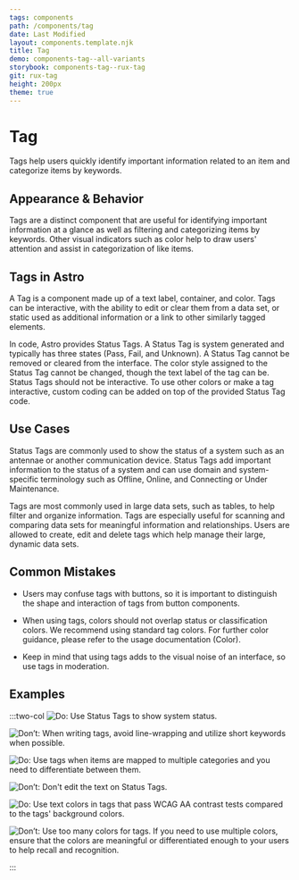 ```yaml
---
tags: components
path: /components/tag
date: Last Modified
layout: components.template.njk
title: Tag
demo: components-tag--all-variants
storybook: components-tag--rux-tag
git: rux-tag
height: 200px
theme: true
---
```


# Tag

Tags help users quickly identify important information related to an item and categorize items by keywords.

## Appearance & Behavior

Tags are a distinct component that are useful for identifying important information at a glance as well as filtering and categorizing items by keywords. Other visual indicators such as color help to draw users' attention and assist in categorization of like items.

## Tags in Astro

A Tag is a component made up of a text label, container, and color. Tags can be interactive, with the ability to edit or clear them from a data set, or static used as additional information or a link to other similarly tagged elements.

In code, Astro provides Status Tags. A Status Tag is system generated and typically has three states (Pass, Fail, and Unknown). A Status Tag cannot be removed or cleared from the interface. The color style assigned to the Status Tag cannot be changed, though the text label of the tag can be. Status Tags should not be interactive. To use other colors or make a tag interactive, custom coding can be added on top of the provided Status Tag code.

## Use Cases

Status Tags are commonly used to show the status of a system such as an antennae or another communication device. Status Tags add important information to the status of a system and can use domain and system-specific terminology such as Offline, Online, and Connecting or Under Maintenance.

Tags are most commonly used in large data sets, such as tables, to help filter and organize information. Tags are especially useful for scanning and comparing data sets for meaningful information and relationships. Users are allowed to create, edit and delete tags which help manage their large, dynamic data sets.

## Common Mistakes

- Users may confuse tags with buttons, so it is important to distinguish the shape and interaction of tags from button components.

- When using tags, colors should not overlap status or classification colors. We recommend using standard tag colors. For further color guidance, please refer to the usage documentation (Color).

- Keep in mind that using tags adds to the visual noise of an interface, so use tags in moderation.

## Examples

:::two-col
![Do: Use Status Tags to show system status.](/img/components/tags-do-1.png "Do: Use Status Tags to show system status.")

![Don’t: When writing tags, avoid line-wrapping and utilize short keywords when possible.](/img/components/tags-dont-1.png "Don’t: When writing tags, avoid line-wrapping and utilize short keywords when possible.")

![Do: Use tags when items are mapped to multiple categories and you need to differentiate between them.](/img/components/tags-do-2.png "Do: Use tags when items are mapped to multiple categories and you need to differentiate between them.")

![Don’t: Don't edit the text on Status Tags.](/img/components/tags-dont-2.png "Don’t: Don't edit the text on Status Tags.")

![Do: Use text colors in tags that pass WCAG AA contrast tests compared to the tags' background colors.](/img/components/tags-do-3.png "Do: Use text colors in tags that pass WCAG AA contrast tests compared to the tags' background colors.")

![Don’t: Use too many colors for tags. If you need to use multiple colors, ensure that the colors are meaningful or differentiated enough to your users to help recall and recognition.](/img/components/tags-dont-3.png "Don’t: Use too many colors for tags. If you need to use multiple colors, ensure that the colors are meaningful or differentiated enough to your users to help recall and recognition.")

:::
